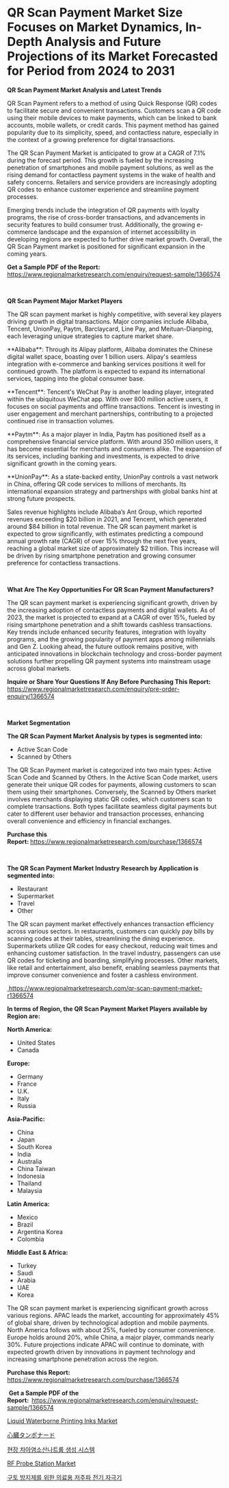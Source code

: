 <p><h1>QR Scan Payment Market Size Focuses on Market Dynamics, In-Depth Analysis and Future Projections of its Market Forecasted for Period from 2024 to 2031</h1></p><p><strong>QR Scan Payment Market Analysis and Latest Trends</strong></p>
<p><p>QR Scan Payment refers to a method of using Quick Response (QR) codes to facilitate secure and convenient transactions. Customers scan a QR code using their mobile devices to make payments, which can be linked to bank accounts, mobile wallets, or credit cards. This payment method has gained popularity due to its simplicity, speed, and contactless nature, especially in the context of a growing preference for digital transactions.</p><p>The QR Scan Payment Market is anticipated to grow at a CAGR of 7.1% during the forecast period. This growth is fueled by the increasing penetration of smartphones and mobile payment solutions, as well as the rising demand for contactless payment systems in the wake of health and safety concerns. Retailers and service providers are increasingly adopting QR codes to enhance customer experience and streamline payment processes. </p><p>Emerging trends include the integration of QR payments with loyalty programs, the rise of cross-border transactions, and advancements in security features to build consumer trust. Additionally, the growing e-commerce landscape and the expansion of internet accessibility in developing regions are expected to further drive market growth. Overall, the QR Scan Payment market is positioned for significant expansion in the coming years.</p></p>
<p><strong>Get a Sample PDF of the Report:&nbsp;</strong> <a href="https://www.regionalmarketresearch.com/enquiry/request-sample/1366574">https://www.regionalmarketresearch.com/enquiry/request-sample/1366574</a></p>
<p>&nbsp;</p>
<p><strong>QR Scan Payment Major Market Players</strong></p>
<p><p>The QR scan payment market is highly competitive, with several key players driving growth in digital transactions. Major companies include Alibaba, Tencent, UnionPay, Paytm, Barclaycard, Line Pay, and Meituan-Dianping, each leveraging unique strategies to capture market share.</p><p>**Alibaba**: Through its Alipay platform, Alibaba dominates the Chinese digital wallet space, boasting over 1 billion users. Alipay's seamless integration with e-commerce and banking services positions it well for continued growth. The platform is expected to expand its international services, tapping into the global consumer base.</p><p>**Tencent**: Tencent's WeChat Pay is another leading player, integrated within the ubiquitous WeChat app. With over 800 million active users, it focuses on social payments and offline transactions. Tencent is investing in user engagement and merchant partnerships, contributing to a projected continued rise in transaction volumes.</p><p>**Paytm**: As a major player in India, Paytm has positioned itself as a comprehensive financial service platform. With around 350 million users, it has become essential for merchants and consumers alike. The expansion of its services, including banking and investments, is expected to drive significant growth in the coming years.</p><p>**UnionPay**: As a state-backed entity, UnionPay controls a vast network in China, offering QR code services to millions of merchants. Its international expansion strategy and partnerships with global banks hint at strong future prospects.</p><p>Sales revenue highlights include Alibaba’s Ant Group, which reported revenues exceeding $20 billion in 2021, and Tencent, which generated around $84 billion in total revenue. The QR scan payment market is expected to grow significantly, with estimates predicting a compound annual growth rate (CAGR) of over 15% through the next five years, reaching a global market size of approximately $2 trillion. This increase will be driven by rising smartphone penetration and growing consumer preference for contactless transactions.</p></p>
<p>&nbsp;</p>
<p><strong>What Are The Key Opportunities For QR Scan Payment Manufacturers?</strong></p>
<p><p>The QR scan payment market is experiencing significant growth, driven by the increasing adoption of contactless payments and digital wallets. As of 2023, the market is projected to expand at a CAGR of over 15%, fueled by rising smartphone penetration and a shift towards cashless transactions. Key trends include enhanced security features, integration with loyalty programs, and the growing popularity of payment apps among millennials and Gen Z. Looking ahead, the future outlook remains positive, with anticipated innovations in blockchain technology and cross-border payment solutions further propelling QR payment systems into mainstream usage across global markets.</p></p>
<p><strong>Inquire or Share Your Questions If Any Before Purchasing This Report:</strong> <a href="https://www.regionalmarketresearch.com/enquiry/pre-order-enquiry/1366574">https://www.regionalmarketresearch.com/enquiry/pre-order-enquiry/1366574</a></p>
<p>&nbsp;</p>
<p><strong>Market Segmentation</strong></p>
<p><strong>The QR Scan Payment Market Analysis by types is segmented into:</strong></p>
<p><ul><li>Active Scan Code</li><li>Scanned by Others</li></ul></p>
<p><p>The QR Scan Payment market is categorized into two main types: Active Scan Code and Scanned by Others. In the Active Scan Code market, users generate their unique QR codes for payments, allowing customers to scan them using their smartphones. Conversely, the Scanned by Others market involves merchants displaying static QR codes, which customers scan to complete transactions. Both types facilitate seamless digital payments but cater to different user behavior and transaction processes, enhancing overall convenience and efficiency in financial exchanges.</p></p>
<p><strong>Purchase this Report:&nbsp;</strong><a href="https://www.regionalmarketresearch.com/purchase/1366574">https://www.regionalmarketresearch.com/purchase/1366574</a></p>
<p>&nbsp;</p>
<p><strong>The QR Scan Payment Market Industry Research by Application is segmented into:</strong></p>
<p><ul><li>Restaurant</li><li>Supermarket</li><li>Travel</li><li>Other</li></ul></p>
<p><p>The QR scan payment market effectively enhances transaction efficiency across various sectors. In restaurants, customers can quickly pay bills by scanning codes at their tables, streamlining the dining experience. Supermarkets utilize QR codes for easy checkout, reducing wait times and enhancing customer satisfaction. In the travel industry, passengers can use QR codes for ticketing and boarding, simplifying processes. Other markets, like retail and entertainment, also benefit, enabling seamless payments that improve consumer convenience and foster a cashless environment.</p></p>
<p><a href="https://www.regionalmarketresearch.com/qr-scan-payment-market-r1366574">&nbsp;https://www.regionalmarketresearch.com/qr-scan-payment-market-r1366574</a></p>
<p><strong>In terms of Region, the QR Scan Payment Market Players available by Region are:</strong></p>
<p>
    <p> <strong> North America: </strong>
        <ul>
            <li>United States</li>
            <li>Canada</li>
        </ul>
        </p> 
    <p> <strong> Europe: </strong>
        <ul>
            <li>Germany</li>
            <li>France</li>
            <li>U.K.</li>
            <li>Italy</li>
            <li>Russia</li>
        </ul>
        </p> 
    <p> <strong> Asia-Pacific: </strong>
        <ul>
            <li>China</li>
            <li>Japan</li>
            <li>South Korea</li>
            <li>India</li>
            <li>Australia</li>
            <li>China Taiwan</li>
            <li>Indonesia</li>
            <li>Thailand</li>
            <li>Malaysia</li>
        </ul>
        </p> 
    <p> <strong> Latin America: </strong>
        <ul>
            <li>Mexico</li>
            <li>Brazil</li>
            <li>Argentina Korea</li>
            <li>Colombia</li>
        </ul>
        </p> 
    <p> <strong> Middle East & Africa: </strong>
        <ul>
            <li>Turkey</li>
            <li>Saudi</li>
            <li>Arabia</li>
            <li>UAE</li>
            <li>Korea</li>
        </ul>
    </p>
    </p>
<p><p>The QR scan payment market is experiencing significant growth across various regions. APAC leads the market, accounting for approximately 45% of global share, driven by technological adoption and mobile payments. North America follows with about 25%, fueled by consumer convenience. Europe holds around 20%, while China, a major player, commands nearly 30%. Future projections indicate APAC will continue to dominate, with expected growth driven by innovations in payment technology and increasing smartphone penetration across the region.</p></p>
<p><strong>Purchase this Report: </strong><a href="https://www.regionalmarketresearch.com/purchase/1366574">https://www.regionalmarketresearch.com/purchase/1366574</a></p>
<p>&nbsp;<strong>Get a Sample PDF of the Report:&nbsp;&nbsp;</strong><a href="https://www.regionalmarketresearch.com/enquiry/request-sample/1366574">https://www.regionalmarketresearch.com/enquiry/request-sample/1366574</a></p>
<p><strong></strong></p>
<p><p><a href="https://issuu.com/reportprime-2/docs/liquid-waterborne-printing-inks-mar_9d0bcd77999a72">Liquid Waterborne Printing Inks Market</a></p><p><a href="https://medium.com/@vedakuvlis2023/2024%E5%B9%B4%E3%81%8B%E3%82%892031%E5%B9%B4%E3%81%BE%E3%81%A7%E3%81%AE%E6%9C%9F%E9%96%93%E3%81%AB%E3%81%8A%E3%81%91%E3%82%8B%E3%82%B0%E3%83%AD%E3%83%BC%E3%83%90%E3%83%AB%E5%BF%83%E3%82%BF%E3%83%B3%E3%83%9D%E3%83%8A%E3%83%BC%E3%83%87%E5%B8%82%E5%A0%B4%E3%82%BB%E3%82%AF%E3%82%BF%E3%83%BC%E3%81%AE%E5%B8%82%E5%A0%B4%E5%8B%95%E5%90%91%E3%81%A8%E5%B0%86%E6%9D%A5%E3%81%AE%E3%83%88%E3%83%AC%E3%83%B3%E3%83%89%E3%81%AE%E4%BA%88%E6%B8%AC-91631c206a7d?postPublishedType=repub">心臓タンポナード</a></p><p><a href="https://medium.com/@eduardocofllins90786/%ED%98%84%EC%9E%A5-%EC%86%8C%EB%93%90-%ED%95%98%EC%9D%B4%ED%8F%AC%ED%81%B4%EB%A1%9C%EB%9D%BC%EC%9D%B4%ED%8A%B8-%EC%83%9D%EC%84%B1-%EC%8B%9C%EC%8A%A4%ED%85%9C-%EC%82%B0%EC%97%85-%EB%B6%84%EC%84%9D-%EB%B3%B4%EA%B3%A0%EC%84%9C-2024%EB%85%84%EB%B6%80%ED%84%B0-2031%EB%85%84%EA%B9%8C%EC%A7%80-%EC%95%A0%ED%94%8C%EB%A6%AC%EC%BC%80%EC%9D%B4%EC%85%98-%EC%9C%A0%ED%98%95-%EB%B0%8F-%EC%A7%80%EC%97%AD%EB%B3%84%EB%A1%9C-12-3-%EC%9D%98-cagr%EB%A1%9C-%EC%84%B1%EC%9E%A5%ED%95%98%EB%8A%94-%EC%8B%9C%EC%9E%A5-%EA%B7%9C%EB%AA%A8-%EC%98%88%EC%B8%A1-16f676a846bc">현장 차아염소산나트륨 생성 시스템</a></p><p><a href="https://www.linkedin.com/pulse/rf-probe-station-market-size-share-analysis-growth-wo2te?trackingId=NsqU4exbRwqi4%2BcG2jZyRA%3D%3D">RF Probe Station Market</a></p><p><a href="https://medium.com/@eduardocofllins90786/medical-low-frequency-electrical-stimulator-for-antiemetics-%EC%8B%9C%EC%9E%A5%EC%9D%80-%EC%96%B4%EB%96%BB%EA%B2%8C-%EB%B0%9C%EC%A0%84%ED%95%A0%EA%B9%8C%EC%9A%94-01bf852bc2a0">구토 방지제를 위한 의료용 저주파 전기 자극기</a></p></p>